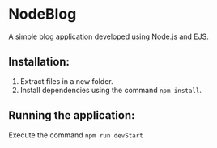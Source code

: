 # NodeBlog

A simple blog application developed using Node.js and EJS.

## Installation:

1. Extract files in a new folder.
2. Install dependencies using the command `npm install`.

## Running the application:

Execute the command `npm run devStart`
